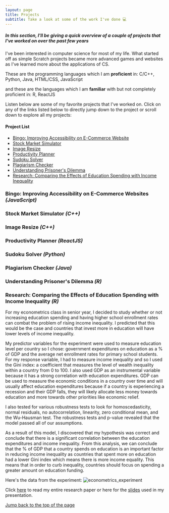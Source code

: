 ```yaml
---
layout: page
title: Projects
subtitle: Take a look at some of the work I've done 💻
---
```


##### *In this section, I'll be giving a quick overview of a couple of projects that I've worked on over the past few years* 

I've been interested in computer science for most of my life. What started off as simple Scratch projects became more advanced games and websites as I've learned more about the applications of CS. 

These are the programming languages which I am **proficient** in: C/C++, Python, Java, HTML/CSS, JavaScript

and these are the languages which I am **familiar** with but not completely proficient in: 
R, ReactJS 

Listen below are some of my favorite projects that I've worked on. Click on any of the links listed below to directly jump down to the project or scroll down to explore all my projects:

#### Project List <a name="top"></a>
- [Bingo: Improving Accessibility on E-Commerce Website](#bingo)
- [Stock Market Simulator](#stock)
- [Image Resize](#image)
- [Productivity Planner](#planner)
- [Sudoku Solver](#sudoku)
- [Plagiarism Checker](#plagiarism)
- [Understanding Prisoner's Dilemma](#linal)
- [Research: Comparing the Effects of Education Spending with Income Inequality](#econometrics)



### Bingo: Improving Accessibility on E-Commerce Websites *(JavaScript)* <a name="bingo"></a>

### Stock Market Simulator *(C++)* <a name="stock"></a>

### Image Resize *(C++)* <a name="image"></a>

### Productivity Planner *(ReactJS)* <a name="planner"></a>

### Sudoku Solver *(Python)* <a name="sudoku"></a>

### Plagiarism Checker *(Java)* <a name="plagiarism"></a>

### Understanding Prisoner's Dilemma *(R)* <a name="linal"></a>

### Research: Comparing the Effects of Education Spending with Income Inequality *(R)* <a name="econometrics"></a>

For my econometrics class in senior year, I decided to study whether or not increasing education spending and having higher school enrollment rates can combat the problem of rising income inequality. I predicted that this would be the case and countries that invest more in education will have lower levels of income inequality.

My predictor variables for the experiment were used to measure education level per country so I chose: government expenditures on education as a % of GDP and the average net enrollment rates for primary school students. For my response variable, I had to measure income inequality and so I used the Gini index: a coefficient that measures the level of wealth inequality within a country from 0 to 100. I also used GDP as an instrumental variable because it has a strong correlation with education expenditures. GDP can be used to measure the economic conditions in a country over time and will usually affect education expenditures because if a country is experiencing a recession and their GDP falls, they will likely allocate less money towards education and more towards other priorities like economic relief. 

I also tested for various robustness tests to look for homoscedasticity, normal residuals, no autocorrelation, linearity, zero conditional mean, and the Wu-Hausman test. The robustness tests and p-value revealed that the model passed all of our assumptions.

As a result of this model, I discovered that my hypothesis was correct and conclude that there is a significant correlation between the education expenditures and income inequality. From this analysis, we can conclude that the % of GDP that a country spends on education is an important factor in reducing income inequality as countries that spent more on education had a lower Gini index which means there is more income equality. This means that in order to curb inequality, countries should focus on spending a greater amount on education funding.

Here's the data from the experiment: 
![econometrics_experiment](https://ronithgan.github.io/econometricsGraph.jpg)

Click [here](https://docs.google.com/document/d/133ZyLg-5mtxDCEb1ZyUrMotajZ8LEH9vqcN7NF-hNgM/edit?usp=sharing) to read my entire research paper or here for the [slides](https://docs.google.com/presentation/d/1UG7hoJBA9HGMhtR8l37qlz0wCWLZz2lvYpNXcmxhOYE/edit?usp=sharing) used in my presentation.

[Jump back to the top of the page](#top)


